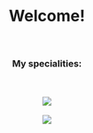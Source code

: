 <div align="center">
	<br>
	<h1>Welcome!</h1>
	<br>
	<h3>My specialities:</h3>
</div>
<br>
<br>
<div align="center">
	<a href="https://skillicons.dev">
    		<img src="https://skillicons.dev/icons?i=laravel,mysql,react,docker,git" />
  	</a>
</div>
<br>
<div align="center">
	<a href="https://www.linkedin.com/in/estev%C3%A3o-azevedo-715a91221/?originalSubdomain=br" target="_blank" ><img src="https://img.shields.io/badge/-LinkedIn-%230077B5?style=for-the-badge&logo=linkedin&logoColor=white" target="_blank"></a>
</div>
